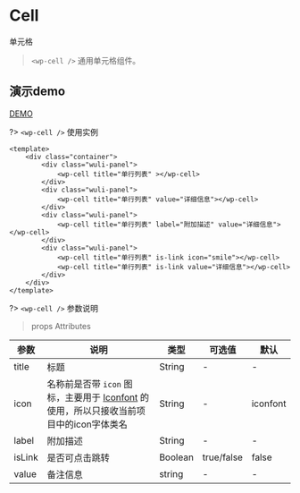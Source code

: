 # Cell

单元格

> `<wp-cell />` 通用单元格组件。

## 演示demo

[DEMO](https://aaron52077.github.io/wuli-ui-dev/#/cell) 

?> `<wp-cell />` 使用实例

``` vue
<template>
    <div class="container">
        <div class="wuli-panel">
            <wp-cell title="单行列表" ></wp-cell>
        </div>
        <div class="wuli-panel">
            <wp-cell title="单行列表" value="详细信息"></wp-cell>
        </div>
        <div class="wuli-panel">
            <wp-cell title="单行列表" label="附加描述" value="详细信息"></wp-cell>
        </div>
        <div class="wuli-panel">
            <wp-cell title="单行列表" is-link icon="smile"></wp-cell>
            <wp-cell title="单行列表" is-link value="详细信息"></wp-cell>
        </div>
    </div>
</template>
```

?> `<wp-cell />` 参数说明

> props Attributes

|参数|说明|类型|可选值|默认|
| ------ | ------ | ------ |------ |------ |
| title | 标题 | String | - | - |
| icon | 名称前是否带 `icon` 图标，主要用于 [Iconfont](http://www.iconfont.cn) 的使用，所以只接收当前项目中的icon字体类名 | String | - | iconfont |
| label | 附加描述 | String | - | - |
| isLink | 是否可点击跳转 | Boolean | true/false | false |
| value | 备注信息 | string | - | - |

